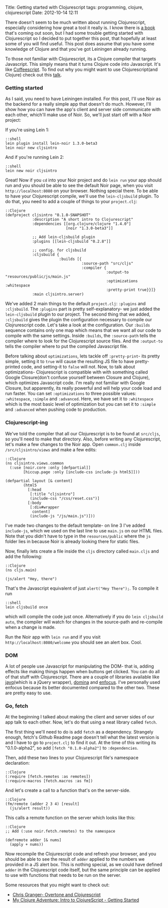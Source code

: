 Title: Getting started with Clojurescript
tags: programming, clojure, clojurescript
Date: 2012-10-14 12:11

There doesn't seem to be much written about running Clojurescript, especially considering how great a tool it really is. I know there is [a book][orielly_book] that's coming out soon, but I had some trouble getting started with Clojurescript so I decided to put together this post, that hopefully at least some of you will find useful. This post does assume that you have some knowledge of Clojure and that you've got Leiningen already running.

To those not familiar with Clojurescript, its a Clojure compiler that targets Javascript. This simply means that it turns Clojure code into Javascript. It's like [Coffeescript][coffee]. To find out why you might want to use Clojurescript(and Clojure) check out this [talk][stuartsierra_talk].

### Getting started
As I said, you need to have Leiningen installed. For this post, I'll use Noir as the backend for a really simple app that doesn't do much. However, I'll show how you can have the app's client and server side communicate with each other, which'll make use of Noir. So, we'll just start off with a Noir project:

If you're using Lein 1:

    ::shell
    lein plugin install lein-noir 1.3.0-beta3
    lein noir new cljsintro

And if you're running Lein 2:

    ::shell
    lein new noir cljsintro

Great! Now if you `cd` into your Noir project and do `lein run` your app should run and you should be able to see the default Noir page, when you visit `http://localhost:8080` on your browser. Nothing special there. To be able to have your Clojurescript compile, we'll use the `lein-cljsbuild` plugin. To do that, you need to add a couple of things to your `project.clj`:

    ::Clojure
    (defproject cljsintro "0.1.0-SNAPSHOT"
                :description "A short intro to Clojurescript"
                :dependencies [[org.clojure/clojure "1.4.0"]
                               [noir "1.3.0-beta3"]]

                ;; Add lein-cljsbuild plugin
                :plugins [[lein-cljsbuild "0.2.8"]]

                ;; config. for cljsbuild
                :cljsbuild {
                            :builds [{
                                      :source-path "src/cljs"
                                      :compiler {
                                                 :output-to "resources/public/js/main.js"
                                                 :optimizations :whitespace
                                                 :pretty-print true}}]}
                :main cljsintro.server)

We've added 2 main things to the default `project.clj`: `:plugins` and `:cljsbuild`. The `:plugins` part is pretty self-explanatory- we just added the `lein-cljsbuild` plugin to our project. The second thing that we added, `:cljsbuild` gives the plugin the configuration necessary to compile our Clojrurescript code. Let's take a look at the configuration. Our `:builds` sequence contains only one map which means that we want all our code to compile with the same settings. Inside `:builds`, the `:source-path` tells the compiler where to look for the Clojurescript source files. And the `:output-to` tells the compiler where to put the compiled Javascript file.

Before talking about `optimizations`, lets tackle off `:pretty-print`- its pretty simple, setting it to `true` will cause the resulting JS file to have pretty-printed code, and setting-it to `false` will not. Now, to talk about optimizations- Clojurescript is compatible with with something called Google Closure(don't confuse yourself between Closure and Clojure), which optimizes Javascript code. I'm really not familiar with Google Closure, but apparently, its really powerful and will help your code load and run faster. You can set `:optimizations` to three possible values: `:whitespace`, `:simple` and `:advanced`. Here, we have set it to `:whitespace` which is the most basic level of optimization but you can set it to `:simple` and `:advanced` when pushing code to production.

### Clojurescript-ing
We've told the compiler that all our Clojurescript is to be found at `src/cljs`, so you'll need to make that directory. Also, before writing any Clojurescript, let's make a few changes to the Noir app. Open `common.clj` inside `/src/cljsintro/views` and make a few edits:

    ::Clojure
    (ns cljsintro.views.common
      (:use [noir.core :only [defpartial]]
            [hiccup.page :only [include-css include-js html5]]))

    (defpartial layout [& content]
            (html5
              [:head
               [:title "cljsintro"]
               (include-css "/css/reset.css")]
              [:body
               [:div#wrapper
                content]
               (include-js "/js/main.js")]))

I've made two changes to the default template- on line 3 I've added `include-js`, which we used on the last line to use `main.js` on our HTML files. Note that you didn't have to type in the `resources/public` where the `js` folder lies in because Noir is already looking there for static files.

Now, finally lets create a file inside the `cljs` directory called `main.cljs` and add the following:

    ::Clojure
    (ns cljs.main)

    (js/alert "Hey, there")

That's the Javascript equivalent of just `alert("Hey There");`. To compile it run

    ::shell
    lein cljsbuild once

which will compile the code just once. Alternatively if you do `lein cljsbuild auto`, the compiler will watch for changes in the source-path and re-compile when a change is made.

Run the Noir app with `lein run` and if you visit `http://localhost:8080/welcome` you should see an alert box. Cool.

### DOM
A lot of people use Javascript for manipulating the DOM- that is, adding effects like making things happen when buttons get clicked. You can do all of that stuff with Clojurescript. There are a couple of libraries available like [jayq][jayq](which is a jQuery wrapper), [domina][domina] and [enfocus][enfocus]. I've personally used enfocus because its better documented compared to the other two. These are pretty easy to use.

### Go, fetch
At the beginning I talked about making the client and server sides of our app talk to each other. Now, let's do that using a neat library called `fetch`.

The first thing we'll need to do is add `fetch` as a dependency. Strangely enough, fetch's Github Readme page doesn't tell what the latest version is and I have to go to `project.clj` to find it out. At the time of this writing its "0.1.0-alpha2", so add `[fetch "0.1.0-alpha2"]` to `:dependencies`.

Then, add these two lines to your Clojurescript file's namespace declaration:

    ::Clojure
    (:require [fetch.remotes :as remotes])
    (:require-macros [fetch.macros :as fm])

And let's create a call to a function that's on the server-side.

    ::Clojure
    (fm/remote (adder 2 3 4) [result]
      (js/alert result))

This calls a remote function on the server which looks like this:

    ::Clojure
    ;; Add (:use noir.fetch.remotes) to the namespace

    (defremote adder [& nums]
      (apply + nums))

Now recompile the Clojurescript code and refresh your browser, and you should be able to see the result of `adder` applied to the numbers we provided in a JS alert box. This is nothing special, as we could have defined `adder` in the Clojurescript code itself, but the same principle can be applied to use with functions that needs to be run on the server.

Some resources that you might want to check out:

- [Chris Granger- Overtone and Clojurescript](http://www.chris-granger.com/2012/02/20/overtone-and-clojurescript/)
- [My Clojure Adventure: Intro to ClojureScript - Getting Started](http://www.myclojureadventure.com/2012/09/intro-to-clojurescript-getting-started.html)

[orielly_book]: http://shop.oreilly.com/product/0636920025139.do
[jayq]: https://github.com/ibdknox/jayq
[domina]: https://github.com/levand/domina
[enfocus]: https://github.com/ckirkendall/enfocus
[coffee]: http://coffeescript.org
[stuartsierra_talk]: https://oracleus.activeevents.com/connect/sessionDetail.ww?SESSION_ID=3242
